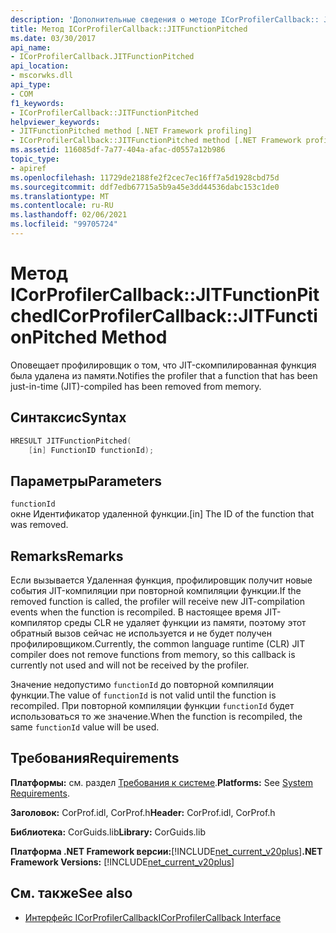 ```yaml
---
description: 'Дополнительные сведения о методе ICorProfilerCallback:: JITFunctionPitched'
title: Метод ICorProfilerCallback::JITFunctionPitched
ms.date: 03/30/2017
api_name:
- ICorProfilerCallback.JITFunctionPitched
api_location:
- mscorwks.dll
api_type:
- COM
f1_keywords:
- ICorProfilerCallback::JITFunctionPitched
helpviewer_keywords:
- JITFunctionPitched method [.NET Framework profiling]
- ICorProfilerCallback::JITFunctionPitched method [.NET Framework profiling]
ms.assetid: 116085df-7a77-404a-afac-d0557a12b986
topic_type:
- apiref
ms.openlocfilehash: 11729de2188fe2f2cec7ec16ff7a5d1928cbd75d
ms.sourcegitcommit: ddf7edb67715a5b9a45e3dd44536dabc153c1de0
ms.translationtype: MT
ms.contentlocale: ru-RU
ms.lasthandoff: 02/06/2021
ms.locfileid: "99705724"
---
```

# <a name="icorprofilercallbackjitfunctionpitched-method"></a><span data-ttu-id="c29b8-103">Метод ICorProfilerCallback::JITFunctionPitched</span><span class="sxs-lookup"><span data-stu-id="c29b8-103">ICorProfilerCallback::JITFunctionPitched Method</span></span>

<span data-ttu-id="c29b8-104">Оповещает профилировщик о том, что JIT-скомпилированная функция была удалена из памяти.</span><span class="sxs-lookup"><span data-stu-id="c29b8-104">Notifies the profiler that a function that has been just-in-time (JIT)-compiled has been removed from memory.</span></span>  
  
## <a name="syntax"></a><span data-ttu-id="c29b8-105">Синтаксис</span><span class="sxs-lookup"><span data-stu-id="c29b8-105">Syntax</span></span>  
  
```cpp  
HRESULT JITFunctionPitched(  
    [in] FunctionID functionId);  
```  
  
## <a name="parameters"></a><span data-ttu-id="c29b8-106">Параметры</span><span class="sxs-lookup"><span data-stu-id="c29b8-106">Parameters</span></span>  

 `functionId`  
 <span data-ttu-id="c29b8-107">окне Идентификатор удаленной функции.</span><span class="sxs-lookup"><span data-stu-id="c29b8-107">[in] The ID of the function that was removed.</span></span>  
  
## <a name="remarks"></a><span data-ttu-id="c29b8-108">Remarks</span><span class="sxs-lookup"><span data-stu-id="c29b8-108">Remarks</span></span>  

 <span data-ttu-id="c29b8-109">Если вызывается Удаленная функция, профилировщик получит новые события JIT-компиляции при повторной компиляции функции.</span><span class="sxs-lookup"><span data-stu-id="c29b8-109">If the removed function is called, the profiler will receive new JIT-compilation events when the function is recompiled.</span></span> <span data-ttu-id="c29b8-110">В настоящее время JIT-компилятор среды CLR не удаляет функции из памяти, поэтому этот обратный вызов сейчас не используется и не будет получен профилировщиком.</span><span class="sxs-lookup"><span data-stu-id="c29b8-110">Currently, the common language runtime (CLR) JIT compiler does not remove functions from memory, so this callback is currently not used and will not be received by the profiler.</span></span>  
  
 <span data-ttu-id="c29b8-111">Значение недопустимо `functionId` до повторной компиляции функции.</span><span class="sxs-lookup"><span data-stu-id="c29b8-111">The value of `functionId` is not valid until the function is recompiled.</span></span> <span data-ttu-id="c29b8-112">При повторной компиляции функции `functionId` будет использоваться то же значение.</span><span class="sxs-lookup"><span data-stu-id="c29b8-112">When the function is recompiled, the same `functionId` value will be used.</span></span>  
  
## <a name="requirements"></a><span data-ttu-id="c29b8-113">Требования</span><span class="sxs-lookup"><span data-stu-id="c29b8-113">Requirements</span></span>  

 <span data-ttu-id="c29b8-114">**Платформы:** см. раздел [Требования к системе](../../get-started/system-requirements.md).</span><span class="sxs-lookup"><span data-stu-id="c29b8-114">**Platforms:** See [System Requirements](../../get-started/system-requirements.md).</span></span>  
  
 <span data-ttu-id="c29b8-115">**Заголовок:** CorProf.idl, CorProf.h</span><span class="sxs-lookup"><span data-stu-id="c29b8-115">**Header:** CorProf.idl, CorProf.h</span></span>  
  
 <span data-ttu-id="c29b8-116">**Библиотека:** CorGuids.lib</span><span class="sxs-lookup"><span data-stu-id="c29b8-116">**Library:** CorGuids.lib</span></span>  
  
 <span data-ttu-id="c29b8-117">**Платформа .NET Framework версии:**[!INCLUDE[net_current_v20plus](../../../../includes/net-current-v20plus-md.md)]</span><span class="sxs-lookup"><span data-stu-id="c29b8-117">**.NET Framework Versions:** [!INCLUDE[net_current_v20plus](../../../../includes/net-current-v20plus-md.md)]</span></span>  
  
## <a name="see-also"></a><span data-ttu-id="c29b8-118">См. также</span><span class="sxs-lookup"><span data-stu-id="c29b8-118">See also</span></span>

- [<span data-ttu-id="c29b8-119">Интерфейс ICorProfilerCallback</span><span class="sxs-lookup"><span data-stu-id="c29b8-119">ICorProfilerCallback Interface</span></span>](icorprofilercallback-interface.md)
